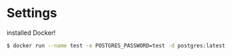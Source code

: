 # Settings

installed Docker!

```sh
$ docker run --name test -e POSTGRES_PASSWORD=test -d postgres:latest
```
